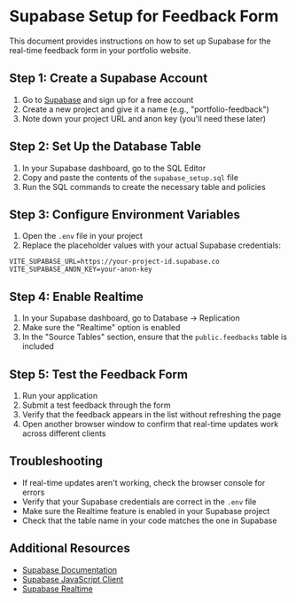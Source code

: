 # Supabase Setup for Feedback Form

This document provides instructions on how to set up Supabase for the real-time feedback form in your portfolio website.

## Step 1: Create a Supabase Account

1. Go to [Supabase](https://supabase.com/) and sign up for a free account
2. Create a new project and give it a name (e.g., "portfolio-feedback")
3. Note down your project URL and anon key (you'll need these later)

## Step 2: Set Up the Database Table

1. In your Supabase dashboard, go to the SQL Editor
2. Copy and paste the contents of the `supabase_setup.sql` file
3. Run the SQL commands to create the necessary table and policies

## Step 3: Configure Environment Variables

1. Open the `.env` file in your project
2. Replace the placeholder values with your actual Supabase credentials:

```
VITE_SUPABASE_URL=https://your-project-id.supabase.co
VITE_SUPABASE_ANON_KEY=your-anon-key
```

## Step 4: Enable Realtime

1. In your Supabase dashboard, go to Database → Replication
2. Make sure the "Realtime" option is enabled
3. In the "Source Tables" section, ensure that the `public.feedbacks` table is included

## Step 5: Test the Feedback Form

1. Run your application
2. Submit a test feedback through the form
3. Verify that the feedback appears in the list without refreshing the page
4. Open another browser window to confirm that real-time updates work across different clients

## Troubleshooting

- If real-time updates aren't working, check the browser console for errors
- Verify that your Supabase credentials are correct in the `.env` file
- Make sure the Realtime feature is enabled in your Supabase project
- Check that the table name in your code matches the one in Supabase

## Additional Resources

- [Supabase Documentation](https://supabase.com/docs)
- [Supabase JavaScript Client](https://supabase.com/docs/reference/javascript/introduction)
- [Supabase Realtime](https://supabase.com/docs/guides/realtime) 